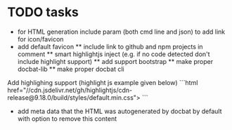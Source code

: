 # TODO tasks


* for HTML generation include param (both cmd line and json) to add link for icon/favicon
* add default favicon 
** include link to github and npm projects in comment
** smart highlightjs inject (e.g. if no code detected don't include highlight support)
** add support bootstrap 
** make proper docbat-lib
** make proper docbat cli



<done below>
Add highlighing support (highlight js example given below)
```html
href="//cdn.jsdelivr.net/gh/highlightjs/cdn-release@9.18.0/build/styles/default.min.css">
<script src="//cdn.jsdelivr.net/gh/highlightjs/cdn-release@9.18.0/build/highlight.min.js"></script>
<script>hljs.initHighlightingOnLoad();</script>
```

* add meta data that the HTML was autogenerated by docbat by default with option to remove this content
